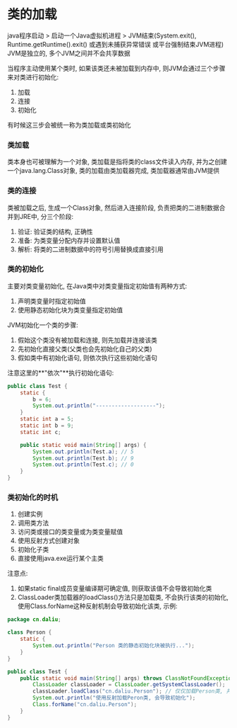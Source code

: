 # 类的加载

java程序启动 > 启动一个Java虚拟机进程 > JVM结束(System.exit(), Runtime.getRuntime().exit() 或遇到未捕获异常错误 或平台强制结束JVM进程)  
JVM是独立的, 多个JVM之间并不会共享数据  

当程序主动使用某个类时, 如果该类还未被加载到内存中, 则JVM会通过三个步骤来对类进行初始化:
1. 加载
2. 连接
3. 初始化

有时候这三步会被统一称为类加载或类初始化  

### 类加载
类本身也可被理解为一个对象, 类加载是指将类的class文件读入内存, 并为之创建一个java.lang.Class对象, 类的加载由类加载器完成, 类加载器通常由JVM提供

### 类的连接  
类被加载之后, 生成一个Class对象, 然后进入连接阶段, 负责把类的二进制数据合并到JRE中, 分三个阶段:
1. 验证: 验证类的结构, 正确性
2. 准备: 为类变量分配内存并设置默认值
3. 解析: 将类的二进制数据中的符号引用替换成直接引用  

### 类的初始化
主要对类变量初始化, 在Java类中对类变量指定初始值有两种方式: 
1. 声明类变量时指定初始值
2. 使用静态初始化块为类变量指定初始值  

JVM初始化一个类的步骤:
1. 假始这个类没有被加载和连接, 则先加载并连接该类
2. 先初始化直接父类(父类也会先初始化自己的父类)
3. 假如类中有初始化语句, 则依次执行这些初始化语句  

注意这里的**"依次"**执行初始化语句:  

```java
public class Test {
    static {
        b = 6;
        System.out.println("-------------------");
    }
    static int a = 5;
    static int b = 9;
    static int c;

    public static void main(String[] args) {
        System.out.println(Test.a); // 5
        System.out.println(Test.b); // 9
        System.out.println(Test.c); // 0
    }
}
```

### 类初始化的时机
1. 创建实例
2. 调用类方法
3. 访问类或接口的类变量或为类变量赋值
4. 使用反射方式创建对象
5. 初始化子类
6. 直接使用java.exe运行某个主类

注意点:
1. 如果static final成员变量编译期可确定值, 则获取该值不会导致初始化类
2. ClassLoader类加载器的loadClass()方法只是加载类, 不会执行该类的初始化, 使用Class.forName这种反射机制会导致初始化该类, 示例:   

```java
package cn.daliu;

class Person {
    static {
        System.out.println("Person 类的静态初始化块被执行...");
    }
}

public class Test {
    public static void main(String[] args) throws ClassNotFoundException {
        ClassLoader classLoader = ClassLoader.getSystemClassLoader();
        classLoader.loadClass("cn.daliu.Person"); // 仅仅加载Person类, 并不会触发初始化代码执行
        System.out.println("使用反射加载Peron类, 会导致初始化");
        Class.forName("cn.daliu.Person");
    }
}
```


